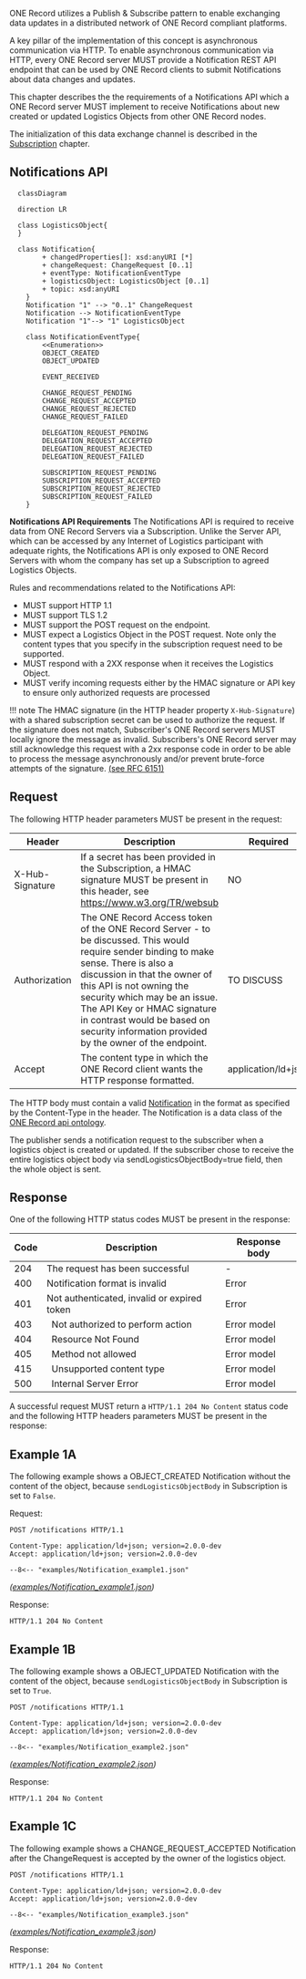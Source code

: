 ONE Record utilizes a Publish & Subscribe pattern to enable exchanging data updates in a distributed network of ONE Record compliant platforms.

A key pillar of the implementation of this concept is asynchronous communication via HTTP. 
To enable asynchronous communication via HTTP, every ONE Record server MUST provide a Notification REST API endpoint that can be used by ONE Record clients to submit Notifications about data changes and updates.

This chapter describes the the requirements of a Notifications API which a ONE Record server MUST implement to receive Notifications about new created or updated Logistics Objects from other ONE Record nodes.

The initialization of this data exchange channel is described in the [Subscription](subscriptions.md) chapter.

## Notifications API

```mermaid
  classDiagram

  direction LR   

  class LogisticsObject{                
  }

  class Notification{
        + changedProperties[]: xsd:anyURI [*]
        + changeRequest: ChangeRequest [0..1]
        + eventType: NotificationEventType
        + logisticsObject: LogisticsObject [0..1]        
        + topic: xsd:anyURI
    }
    Notification "1" --> "0..1" ChangeRequest    
    Notification --> NotificationEventType
    Notification "1"--> "1" LogisticsObject

    class NotificationEventType{
        <<Enumeration>>
        OBJECT_CREATED
        OBJECT_UPDATED

        EVENT_RECEIVED

        CHANGE_REQUEST_PENDING
        CHANGE_REQUEST_ACCEPTED                
        CHANGE_REQUEST_REJECTED
        CHANGE_REQUEST_FAILED

        DELEGATION_REQUEST_PENDING
        DELEGATION_REQUEST_ACCEPTED                
        DELEGATION_REQUEST_REJECTED
        DELEGATION_REQUEST_FAILED

        SUBSCRIPTION_REQUEST_PENDING
        SUBSCRIPTION_REQUEST_ACCEPTED                
        SUBSCRIPTION_REQUEST_REJECTED
        SUBSCRIPTION_REQUEST_FAILED
    }
```

**Notifications API Requirements**
The Notifications API is required to receive data from ONE Record Servers via a Subscription. Unlike the Server API, which can be accessed by any Internet of Logistics participant with adequate rights, the Notifications API is only exposed to ONE Record Servers with whom the company has set up a Subscription to agreed Logistics Objects.

Rules and recommendations related to the Notifications API:

-	MUST support HTTP 1.1
-	MUST support TLS 1.2
-	MUST support the POST request on the endpoint.
-	MUST expect a Logistics Object in the POST request. Note only the content types that you specify in the subscription request need to be supported.
-	MUST respond with a 2XX response when it receives the Logistics Object.
-	MUST verify incoming requests either by the HMAC signature or API key to ensure only authorized requests are processed 

!!! note 
    The HMAC signature (in the HTTP header property `X-Hub-Signature`) with a shared subscription secret can be used to authorize the request. If the signature does not match, Subscriber's ONE Record servers MUST locally ignore the message as invalid. Subscribers's ONE Record server may still acknowledge this request with a 2xx response code in order to be able to process the message asynchronously and/or prevent brute-force attempts of the signature. [(see RFC 6151)](https://tools.ietf.org/html/rfc6151)
    
## Request

The following HTTP header parameters MUST be present in the request:

| Header | Description | Required |
| ------ | ----------- | -------- |    		
| X-Hub-Signature | 	If a secret has been provided in the Subscription, a HMAC signature MUST be present in this header, see https://www.w3.org/TR/websub	 | NO | 
| Authorization	| The ONE Record Access token of the ONE Record Server - to be discussed. This would require sender binding to make sense. There is also a discussion in that the owner of this API is not owning the security which may be an issue. The API Key or HMAC signature in contrast would be based on security information provided by the owner of the endpoint.	|  TO DISCUSS | 
| Accept       | The content type in which the ONE Record client wants the HTTP response formatted.        | application/ld+json |


The HTTP body must contain a valid [Notification](https://onerecord.iata.org/ns/api/2.0.0#Notification) in the format as specified by the Content-Type in the header.
The Notification is a data class of the [ONE Record api ontology](https://onerecord.iata.org/ns/api/2.0.0). 

The publisher sends a notification request to the subscriber when a logistics object is created or updated. 
If the subscriber chose to receive the entire logistics object body via sendLogisticsObjectBody=true field, then the whole object is sent.

## Response

One of the following HTTP status codes MUST be present in the response:

| Code    | Description               | Response body     |
| ------- |  ----------------------- | ----------------- |
| 204 |     The request has been successful | - |
| 400 |     Notification format is invalid    | Error         |
| 401 |     Not authenticated, invalid or expired token    | Error         |
| 403 | 	Not authorized to perform action | Error model       |
| 404 | 	Resource Not Found | Error model       |
| 405 | 	Method not allowed | Error model       |
| 415 | 	Unsupported content type | Error model       |
| 500 |     Internal Server Error | Error model       |

A successful request MUST return a `HTTP/1.1 204 No Content` status code and the following HTTP headers parameters MUST be present in the response:

## Example 1A

The following example shows a OBJECT_CREATED Notification without the content of the object, because `sendLogisticsObjectBody` in Subscription is set to `False`.

Request:

```http
POST /notifications HTTP/1.1

Content-Type: application/ld+json; version=2.0.0-dev
Accept: application/ld+json; version=2.0.0-dev

--8<-- "examples/Notification_example1.json"
```
_([examples/Notification_example1.json](examples/Notification_example1.json))_

Response:
```http
HTTP/1.1 204 No Content
```


## Example 1B

The following example shows a OBJECT_UPDATED Notification with the content of the object, because `sendLogisticsObjectBody` in Subscription is set to `True`.

```http
POST /notifications HTTP/1.1

Content-Type: application/ld+json; version=2.0.0-dev
Accept: application/ld+json; version=2.0.0-dev

--8<-- "examples/Notification_example2.json"
```
_([examples/Notification_example2.json](examples/Notification_example2.json))_

Response:
```http
HTTP/1.1 204 No Content
```


## Example 1C

The following example shows a CHANGE_REQUEST_ACCEPTED Notification after the ChangeRequest is accepted by the owner of the logistics object.

```http
POST /notifications HTTP/1.1

Content-Type: application/ld+json; version=2.0.0-dev
Accept: application/ld+json; version=2.0.0-dev

--8<-- "examples/Notification_example3.json"
```
_([examples/Notification_example3.json](examples/Notification_example3.json))_

Response:
```http
HTTP/1.1 204 No Content
```